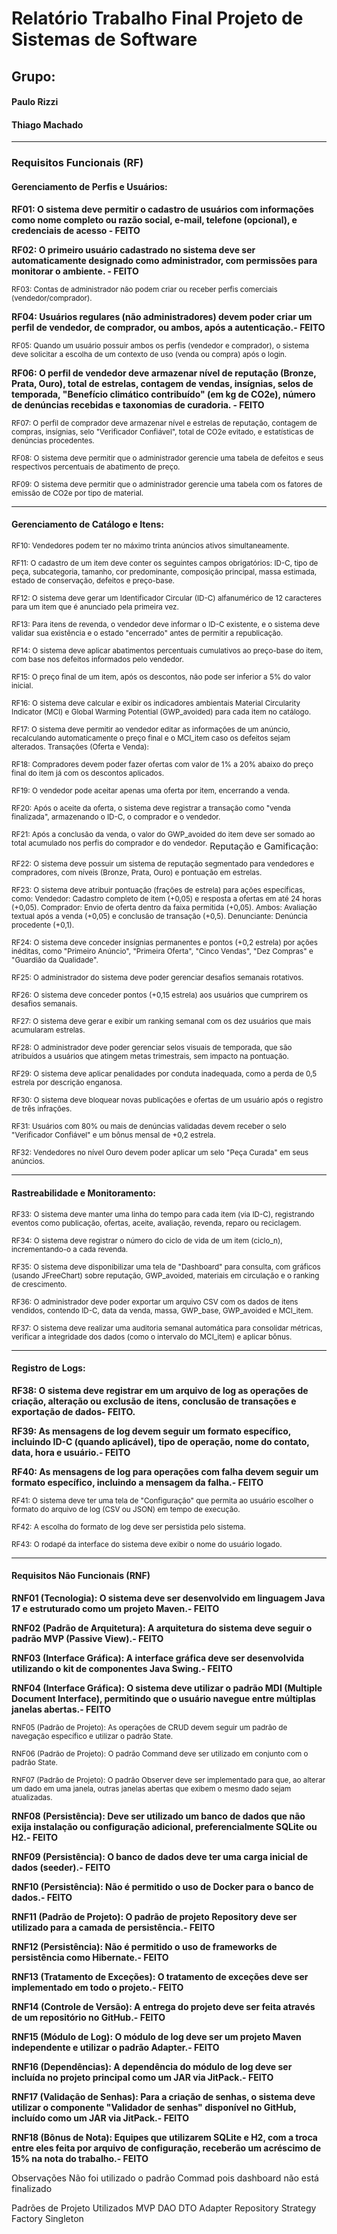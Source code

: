 # Relatório Trabalho Final Projeto de Sistemas de Software

## Grupo:
#### Paulo Rizzi
#### Thiago Machado

___________________________________________________________________________________________________________________________________________________________________________________________________________________

### Requisitos Funcionais (RF)

#### Gerenciamento de Perfis e Usuários:

**RF01: O sistema deve permitir o cadastro de usuários com informações como nome completo ou razão social, e-mail, telefone (opcional), e credenciais de acesso - FEITO**

**RF02: O primeiro usuário cadastrado no sistema deve ser automaticamente designado como administrador, com permissões para monitorar o ambiente. - FEITO**

<sup>RF03: Contas de administrador não podem criar ou receber perfis comerciais (vendedor/comprador).</sup>

**RF04: Usuários regulares (não administradores) devem poder criar um perfil de vendedor, de comprador, ou ambos, após a autenticação.- FEITO**

<sup>RF05: Quando um usuário possuir ambos os perfis (vendedor e comprador), o sistema deve solicitar a escolha de um contexto de uso (venda ou compra) após o login.</sup>

**RF06: O perfil de vendedor deve armazenar nível de reputação (Bronze, Prata, Ouro), total de estrelas, contagem de vendas, insígnias, selos de temporada, "Benefício climático contribuído" (em kg de CO2​e), número de denúncias recebidas e taxonomias de curadoria. - FEITO**

<sup>RF07: O perfil de comprador deve armazenar nível e estrelas de reputação, contagem de compras, insígnias, selo "Verificador Confiável", total de CO2​e evitado, e estatísticas de denúncias procedentes.</sup>

<sup>RF08: O sistema deve permitir que o administrador gerencie uma tabela de defeitos e seus respectivos percentuais de abatimento de preço.</sup>

<sup>RF09: O sistema deve permitir que o administrador gerencie uma tabela com os fatores de emissão de CO2​e por tipo de material.</sup>

___________________________________________________________________________________________________________________________________________________________________________________________________________________

#### Gerenciamento de Catálogo e Itens:

<sup>RF10: Vendedores podem ter no máximo trinta anúncios ativos simultaneamente.</sup>

<sup>RF11: O cadastro de um item deve conter os seguintes campos obrigatórios: ID-C, tipo de peça, subcategoria, tamanho, cor predominante, composição principal, massa estimada, estado de conservação, defeitos e preço-base.</sup>

<sup>RF12: O sistema deve gerar um Identificador Circular (ID-C) alfanumérico de 12 caracteres para um item que é anunciado pela primeira vez.</sup>

<sup>RF13: Para itens de revenda, o vendedor deve informar o ID-C existente, e o sistema deve validar sua existência e o estado "encerrado" antes de permitir a republicação.</sup>

<sup>RF14: O sistema deve aplicar abatimentos percentuais cumulativos ao preço-base do item, com base nos defeitos informados pelo vendedor.</sup>

<sup>RF15: O preço final de um item, após os descontos, não pode ser inferior a 5% do valor inicial.</sup>

<sup>RF16: O sistema deve calcular e exibir os indicadores ambientais Material Circularity Indicator (MCI) e Global Warming Potential (GWP_avoided) para cada item no catálogo.</sup>

<sup>RF17: O sistema deve permitir ao vendedor editar as informações de um anúncio, recalculando automaticamente o preço final e o MCI_item caso os defeitos sejam alterados. Transações (Oferta e Venda):</sup>

<sup>RF18: Compradores devem poder fazer ofertas com valor de 1% a 20% abaixo do preço final do item já com os descontos aplicados.</sup>

<sup>RF19: O vendedor pode aceitar apenas uma oferta por item, encerrando a venda.</sup>

<sup>RF20: Após o aceite da oferta, o sistema deve registrar a transação como "venda finalizada", armazenando o ID-C, o comprador e o vendedor.</sup>

<sup>RF21: Após a conclusão da venda, o valor do GWP_avoided do item deve ser somado ao total acumulado nos perfis do comprador e do vendedor.</sup>
Reputação e Gamificação:

<sup>RF22: O sistema deve possuir um sistema de reputação segmentado para vendedores e compradores, com níveis (Bronze, Prata, Ouro) e pontuação em estrelas.</sup>

<sup>RF23: O sistema deve atribuir pontuação (frações de estrela) para ações específicas, como:
Vendedor: Cadastro completo de item (+0,05) e resposta a ofertas em até 24 horas (+0,05).
Comprador: Envio de oferta dentro da faixa permitida (+0,05).
Ambos: Avaliação textual após a venda (+0,05) e conclusão de transação (+0,5).
Denunciante: Denúncia procedente (+0,1).</sup>

<sup>RF24: O sistema deve conceder insígnias permanentes e pontos (+0,2 estrela) por ações inéditas, como "Primeiro Anúncio", "Primeira Oferta", "Cinco Vendas", "Dez Compras" e "Guardião da Qualidade".</sup>

<sup>RF25: O administrador do sistema deve poder gerenciar desafios semanais rotativos.</sup>

<sup>RF26: O sistema deve conceder pontos (+0,15 estrela) aos usuários que cumprirem os desafios semanais.</sup>

<sup>RF27: O sistema deve gerar e exibir um ranking semanal com os dez usuários que mais acumularam estrelas.</sup>

<sup>RF28: O administrador deve poder gerenciar selos visuais de temporada, que são atribuídos a usuários que atingem metas trimestrais, sem impacto na pontuação.</sup>

<sup>RF29: O sistema deve aplicar penalidades por conduta inadequada, como a perda de 0,5 estrela por descrição enganosa.</sup>

<sup>RF30: O sistema deve bloquear novas publicações e ofertas de um usuário após o registro de três infrações.</sup>

<sup>RF31: Usuários com 80% ou mais de denúncias validadas devem receber o selo "Verificador Confiável" e um bônus mensal de +0,2 estrela.</sup>

<sup>RF32: Vendedores no nível Ouro devem poder aplicar um selo "Peça Curada" em seus anúncios.</sup>
___________________________________________________________________________________________________________________________________________________________________________________________________________________

#### Rastreabilidade e Monitoramento:

<sup>RF33: O sistema deve manter uma linha do tempo para cada item (via ID-C), registrando eventos como publicação, ofertas, aceite, avaliação, revenda, reparo ou reciclagem.

<sup>RF34: O sistema deve registrar o número do ciclo de vida de um item (ciclo_n), incrementando-o a cada revenda.

<sup>RF35: O sistema deve disponibilizar uma tela de "Dashboard" para consulta, com gráficos (usando JFreeChart) sobre reputação, GWP_avoided, materiais em circulação e o ranking de crescimento.

<sup>RF36: O administrador deve poder exportar um arquivo CSV com os dados de itens vendidos, contendo ID-C, data da venda, massa, GWP_base, GWP_avoided e MCI_item.

<sup>RF37: O sistema deve realizar uma auditoria semanal automática para consolidar métricas, verificar a integridade dos dados (como o intervalo do MCI_item) e aplicar bônus.</sup>

___________________________________________________________________________________________________________________________________________________________________________________________________________________

#### Registro de Logs:

**RF38: O sistema deve registrar em um arquivo de log as operações de criação, alteração ou exclusão de itens, conclusão de transações e exportação de dados- FEITO.**

**RF39: As mensagens de log devem seguir um formato específico, incluindo ID-C (quando aplicável), tipo de operação, nome do contato, data, hora e usuário.- FEITO**

**RF40: As mensagens de log para operações com falha devem seguir um formato específico, incluindo a mensagem da falha.- FEITO**

<sup>RF41: O sistema deve ter uma tela de "Configuração" que permita ao usuário escolher o formato do arquivo de log (CSV ou JSON) em tempo de execução.</sup>

<sup>RF42: A escolha do formato de log deve ser persistida pelo sistema.</sup>

<sup>RF43: O rodapé da interface do sistema deve exibir o nome do usuário logado.</sup>

___________________________________________________________________________________________________________________________________________________________________________________________________________________

#### Requisitos Não Funcionais (RNF)

**RNF01 (Tecnologia): O sistema deve ser desenvolvido em linguagem Java 17 e estruturado como um projeto Maven.- FEITO**

**RNF02 (Padrão de Arquitetura): A arquitetura do sistema deve seguir o padrão MVP (Passive View).- FEITO**

**RNF03 (Interface Gráfica): A interface gráfica deve ser desenvolvida utilizando o kit de componentes Java Swing.- FEITO**

**RNF04 (Interface Gráfica): O sistema deve utilizar o padrão MDI (Multiple Document Interface), permitindo que o usuário navegue entre múltiplas janelas abertas.- FEITO**

<sup>RNF05 (Padrão de Projeto): As operações de CRUD devem seguir um padrão de navegação específico e utilizar o padrão State.</sup>

<sup>RNF06 (Padrão de Projeto): O padrão Command deve ser utilizado em conjunto com o padrão State.</sup>

<sup>RNF07 (Padrão de Projeto): O padrão Observer deve ser implementado para que, ao alterar um dado em uma janela, outras janelas abertas que exibem o mesmo dado sejam atualizadas.

**RNF08 (Persistência): Deve ser utilizado um banco de dados que não exija instalação ou configuração adicional, preferencialmente SQLite ou H2.- FEITO**

**RNF09 (Persistência): O banco de dados deve ter uma carga inicial de dados (seeder).- FEITO**

**RNF10 (Persistência): Não é permitido o uso de Docker para o banco de dados.- FEITO**

**RNF11 (Padrão de Projeto): O padrão de projeto Repository deve ser utilizado para a camada de persistência.- FEITO**

**RNF12 (Persistência): Não é permitido o uso de frameworks de persistência como Hibernate.- FEITO**

**RNF13 (Tratamento de Exceções): O tratamento de exceções deve ser implementado em todo o projeto.- FEITO**

**RNF14 (Controle de Versão): A entrega do projeto deve ser feita através de um repositório no GitHub.- FEITO**

**RNF15 (Módulo de Log): O módulo de log deve ser um projeto Maven independente e utilizar o padrão Adapter.- FEITO**

**RNF16 (Dependências): A dependência do módulo de log deve ser incluída no projeto principal como um JAR via JitPack.- FEITO**

**RNF17 (Validação de Senhas): Para a criação de senhas, o sistema deve utilizar o componente "Validador de senhas" disponível no GitHub, incluído como um JAR via JitPack.- FEITO**

**RNF18 (Bônus de Nota): Equipes que utilizarem SQLite e H2, com a troca entre eles feita por arquivo de configuração, receberão um acréscimo de 15% na nota do trabalho.- FEITO**


Observações
Não foi utilizado o padrão Commad pois dashboard não está finalizado 




Padrões de Projeto Utilizados
MVP
DAO
DTO
Adapter
Repository
Strategy
Factory
Singleton



